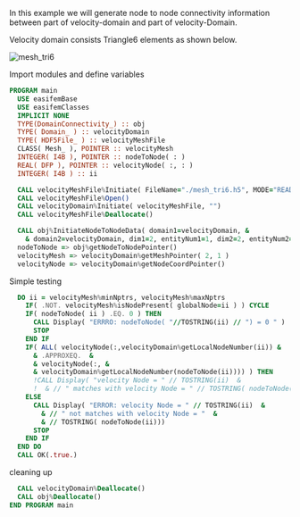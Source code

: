 In this example we will generate node to node connectivity information between part of velocity-domain and part of velocity-Domain.

Velocity domain consists Triangle6 elements as shown below.

![mesh_tri6](figures/mesh_tri6.png)

Import modules and define variables

```fortran
PROGRAM main
  USE easifemBase
  USE easifemClasses
  IMPLICIT NONE
  TYPE(DomainConnectivity_) :: obj
  TYPE( Domain_ ) :: velocityDomain
  TYPE( HDF5File_ ) :: velocityMeshFile
  CLASS( Mesh_ ), POINTER :: velocityMesh
  INTEGER( I4B ), POINTER :: nodeToNode( : )
  REAL( DFP ), POINTER :: velocityNode( :, : )
  INTEGER( I4B ) :: ii
```

```fortran
  CALL velocityMeshFile%Initiate( FileName="./mesh_tri6.h5", MODE="READ" )
  CALL velocityMeshFile%Open()
  CALL velocityDomain%Initiate( velocityMeshFile, "")
  CALL velocityMeshFile%Deallocate()
```

```fortran
  CALL obj%InitiateNodeToNodeData( domain1=velocityDomain, &
    & domain2=velocityDomain, dim1=2, entityNum1=1, dim2=2, entityNum2=1)
  nodeToNode => obj%getNodeToNodePointer()
  velocityMesh => velocityDomain%getMeshPointer( 2, 1 )
  velocityNode => velocityDomain%getNodeCoordPointer()
```

Simple testing

```fortran
  DO ii = velocityMesh%minNptrs, velocityMesh%maxNptrs
    IF( .NOT. velocityMesh%isNodePresent( globalNode=ii ) ) CYCLE
    IF( nodeToNode( ii ) .EQ. 0 ) THEN
      CALL Display( "ERRRO: nodeToNode( "//TOSTRING(ii) // ") = 0 " )
      STOP
    END IF
    IF( ALL( velocityNode(:,velocityDomain%getLocalNodeNumber(ii)) &
      & .APPROXEQ.  &
      & velocityNode(:, &
      & velocityDomain%getLocalNodeNumber(nodeToNode(ii)))) ) THEN
      !CALL Display( "velocity Node = " // TOSTRING(ii)  &
      !  & // " matches with velocity Node = " // TOSTRING( nodeToNode(ii)))
    ELSE
      CALL Display( "ERROR: velocity Node = " // TOSTRING(ii)  &
        & // " not matches with velocity Node = "  &
        & // TOSTRING( nodeToNode(ii)))
      STOP
    END IF
  END DO
  CALL OK(.true.)
```

cleaning up

```fortran
  CALL velocityDomain%Deallocate()
  CALL obj%Deallocate()
END PROGRAM main
```
